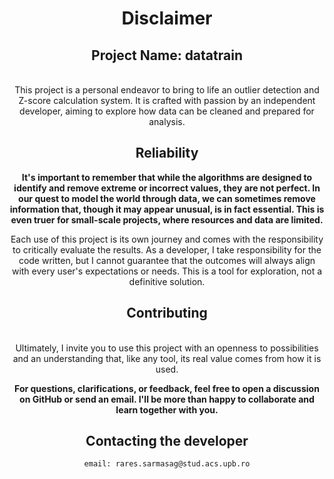 <h1 align="center">Disclaimer</h1>

<div align="center">

<h2>Project Name: datatrain</h2>

<br>
This project is a personal endeavor to bring to life an outlier detection and Z-score calculation system. It is crafted with passion by an independent developer, aiming to explore how data can be cleaned and prepared for analysis.
<br>
<h2>
Reliability
</h2>

<b>It's important to remember that while the algorithms are designed to identify and remove extreme or incorrect values, they are not perfect. In our quest to model the world through data, we can sometimes remove information that, though it may appear unusual, is in fact essential. This is even truer for small-scale projects, where resources and data are limited.</b>

Each use of this project is its own journey and comes with the responsibility to critically evaluate the results. As a developer, I take responsibility for the code written, but I cannot guarantee that the outcomes will always align with every user's expectations or needs. This is a tool for exploration, not a definitive solution.
<br>
<h2>Contributing</h2>

<br>
Ultimately, I invite you to use this project with an openness to possibilities and an understanding that, like any tool, its real value comes from how it is used.

<b>For questions, clarifications, or feedback, feel free to open a discussion on GitHub or send an email. I'll be more than happy to collaborate and learn together with you.</b>


<h2>
Contacting the developer
</h2>


```email: rares.sarmasag@stud.acs.upb.ro```

</div>